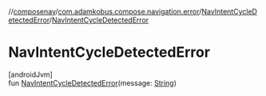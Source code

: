 //[composenav](../../../index.md)/[com.adamkobus.compose.navigation.error](../index.md)/[NavIntentCycleDetectedError](index.md)/[NavIntentCycleDetectedError](-nav-intent-cycle-detected-error.md)

# NavIntentCycleDetectedError

[androidJvm]\
fun [NavIntentCycleDetectedError](-nav-intent-cycle-detected-error.md)(message: [String](https://kotlinlang.org/api/latest/jvm/stdlib/kotlin/-string/index.html))
